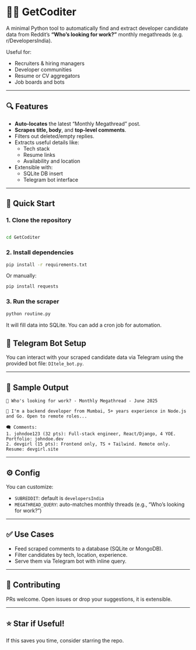 # 🧑‍💼 GetCoditer

A minimal Python tool to automatically find and extract developer candidate data from Reddit’s **“Who’s looking for work?”** monthly megathreads (e.g. r/DevelopersIndia).

Useful for:
- Recruiters & hiring managers
- Developer communities
- Resume or CV aggregators
- Job boards and bots

---

## 🔍 Features

- **Auto-locates** the latest “Monthly Megathread” post.
- **Scrapes title, body**, and **top-level comments**.
- Filters out deleted/empty replies.
- Extracts useful details like:
  - Tech stack
  - Resume links
  - Availability and location
- Extensible with:
  - SQLite DB insert
  - Telegram bot interface

---

## 🚀 Quick Start

### 1. Clone the repository

```bash

cd GetCoditer
```

### 2. Install dependencies

```bash
pip install -r requirements.txt
```

Or manually:

```bash
pip install requests
```

### 3. Run the scraper

```bash
python routine.py
```

It will fill data into SQLite. You can add a cron job for automation.


## 💬 Telegram Bot Setup

You can interact with your scraped candidate data via Telegram using the provided bot file: `DItele_bot.py`.


---

## 🧪 Sample Output

```
📝 Who's looking for work? - Monthly Megathread - June 2025

📄 I'm a backend developer from Mumbai, 5+ years experience in Node.js and Go. Open to remote roles...

🗨️ Comments:
1. johndoe123 (32 pts): Full-stack engineer, React/Django, 4 YOE. Portfolio: johndoe.dev
2. devgirl (15 pts): Frontend only, TS + Tailwind. Remote only. Resume: devgirl.site
```

---

## ⚙️ Config

You can customize:

- `SUBREDDIT`: default is `developersIndia`
- `MEGATHREAD_QUERY`: auto-matches monthly threads (e.g., “Who’s looking for work?”)

---

## ✅ Use Cases

- Feed scraped comments to a database (SQLite or MongoDB).
- Filter candidates by tech, location, experience.
- Serve them via Telegram bot with inline query.

---

## 🤝 Contributing

PRs welcome. Open issues or drop your suggestions, it is extensible.

---

## ⭐️ Star if Useful!

If this saves you time, consider starring the repo. 
